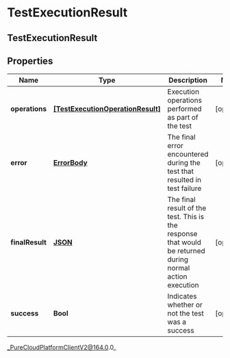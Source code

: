 # TestExecutionResult

## TestExecutionResult

## Properties

|Name | Type | Description | Notes|
|------------ | ------------- | ------------- | -------------|
| **operations** | [**[TestExecutionOperationResult]**](TestExecutionOperationResult) | Execution operations performed as part of the test | [optional] |
| **error** | [**ErrorBody**](ErrorBody) | The final error encountered during the test that resulted in test failure | [optional] |
| **finalResult** | [**JSON**]() | The final result of the test. This is the response that would be returned during normal action execution | [optional] |
| **success** | **Bool** | Indicates whether or not the test was a success | [optional] |



_PureCloudPlatformClientV2@164.0.0_
